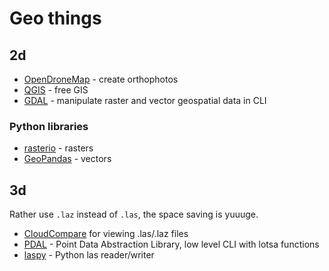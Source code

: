 # Geo things

## 2d

- [OpenDroneMap](2d/odm.md) - create orthophotos
- [QGIS](2d/qgis.md) - free GIS
- [GDAL](2d/gdal.md) - manipulate raster and vector geospatial data in CLI

### Python libraries

- [rasterio](https://github.com/rasterio/rasterio) - rasters
- [GeoPandas](https://github.com/geopandas/geopandas) - vectors

## 3d

Rather use `.laz` instead of `.las`, the space saving is yuuuge.

- [CloudCompare](https://www.cloudcompare.org/) for viewing .las/.laz files
- [PDAL](3d/pdal.md) - Point Data Abstraction Library, low level CLI with lotsa functions
- [laspy](3d/laspy.md) - Python las reader/writer
